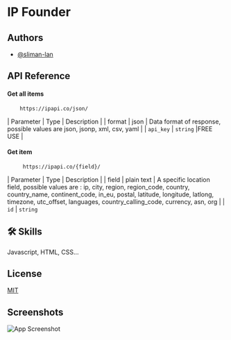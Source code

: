 
# IP Founder




## Authors

- [@sliman-lan](https://www.github.com/sliman-lan)


## API Reference

#### Get all items

```GET
    https://ipapi.co/json/
```

| Parameter | Type     | Description                |
| format | json | Data format of response, possible values are json, jsonp, xml, csv, yaml |
| `api_key` | `string` |FREE USE |

#### Get item

```GET
     https://ipapi.co/{field}/
```

| Parameter | Type     | Description                       |
| field |  plain text | A specific location field, possible values are : ip, city, region, region_code, country, country_name, continent_code, in_eu, postal, latitude, longitude, latlong, timezone, utc_offset, languages, country_calling_code, currency, asn, org |
| `id`      | `string` 



## 🛠 Skills
Javascript, HTML, CSS...


## License

[MIT](https://choosealicense.com/licenses/mit/)


## Screenshots

![App Screenshot](./screenshot(10).png)

